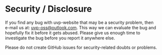 # Security / Disclosure

If you find any bug with uvp-website that may be a security problem, then e-mail us at: [uvp-oss@outlook.com](mailto:uvp-oss@outlook.com).
This way we can evaluate the bug and hopefully fix it before it gets abused.
Please give us enough time to investigate the bug before you report it anywhere else.

Please do not create GitHub issues for security-related doubts or problems.
